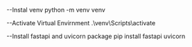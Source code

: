 --Instal venv
python -m venv venv

--Activate Virtual Envirnment
.\venv\Scripts\activate

--Install fastapi and uvicorn package
pip install fastapi uvicorn